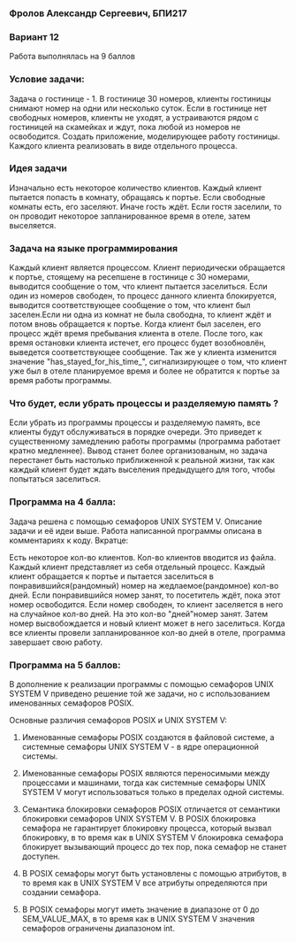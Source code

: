 ### Фролов Александр Сергеевич, БПИ217

### Вариант 12

Работа выполнялась на 9 баллов 

### Условие задачи:
Задача о гостинице - 1. В гостинице 30 номеров, клиенты гостиницы снимают номер на одни или несколько суток. Если в гостинице нет свободных номеров, клиенты не уходят, а устраиваются рядом с гостиницей на скамейках и ждут, пока любой из номеров не освободится. Создать приложение, моделирующее работу гостиницы. Каждого клиента реализовать в виде отдельного процесса.

### Идея задачи

Изначально есть некоторое количество клиентов. Каждый клиент пытается попасть в комнату, обращаясь к портье. Если свободные комнаты есть, его заселяют. Иначе гость ждёт. Если гостя заселили, то он проводит некоторое запланированное время в отеле, затем выселяется.
  
  
### Задача на языке программирования

Каждый клиент является процессом. Клиент периодически обращается к портье, стоящему на ресепшене в гостинице с 30 номерами, выводится сообщение о том, что клиент пытается заселиться. Если один из номеров свободен, то процесс данного клиента блокируется, выводится соответствующее сообщение о том, что клиент был заселен.Если ни одна из комнат не была свободна, то клиент ждёт и потом вновь обращается к портье. Когда клиент был заселен, его процесс ждёт время пребывания клиента в отеле. После того, как время остановки клиента истечет, его процесс будет возобновлён, выведется соответствующее сообщение. Так же у клиента изменится значение "has_stayed_for_his_time_", сигнализирующее о том, что клиент уже был в отеле планируемое время и более не обратится к портье за время работы программы.

### Что будет, если убрать процессы и разделяемую память ?

Если убрать из программы процессы и разделяемую память, все клиенты будут обслуживаться в порядке очереди. Это приведет к существенному замедлению работы программы (программа работает кратно медленнее). Вывод станет более организованым, но задача перестанет быть настолько приближенной к реальной жизни, так как каждый клиент будет ждать выселения предыдущего для того, чтобы попытаться заселиться. 

### Программа на 4 балла:

Задача решена с помощью семафоров UNIX SYSTEM V. Описание задачи и её идеи выше. Работа написанной программы описана в комментариях к коду. Вкратце: 

Есть некоторое кол-во клиентов. Кол-во клиентов вводится из файла. Каждый клиент представляет из себя отдельный процесс. Каждый клиент обращается к портье и пытается заселиться в понравившийся(рандомный) номер на жедлаемое(рандомное) кол-во дней. Если понравившийся номер занят, то посетитель ждёт, пока этот номер освободится. Если номер свободен, то клиент заселяется в него на случайное кол-во дней. На это кол-во "дней"номер занят. Затем номер высвобождается и новый клиент может в него заселиться. Когда все клиенты провели запланированное кол-во дней в отеле, программа завершает свою работу. 

### Программа на 5 баллов: 

В дополнение к реализации программы с помощью семафоров UNIX SYSTEM V приведено решение той же задачи, но с использованием именованных семафоров POSIX. 

Основные различия семафоров POSIX и UNIX SYSTEM V: 

1) Именованные семафоры POSIX создаются в файловой системе, а системные семафоры UNIX SYSTEM V - в ядре операционной системы.

2) Именованные семафоры POSIX являются переносимыми между процессами и машинами, тогда как системные семафоры UNIX SYSTEM V могут использоваться только в пределах одной системы.

3) Семантика блокировки семафоров POSIX отличается от семантики блокировки семафоров UNIX SYSTEM V. В POSIX блокировка семафора не гарантирует блокировку процесса, который вызвал блокировку, в то время как в UNIX SYSTEM V блокировка семафора блокирует вызывающий процесс до тех пор, пока семафор не станет доступен.

4) В POSIX семафоры могут быть установлены с помощью атрибутов, в то время как в UNIX SYSTEM V все атрибуты определяются при создании семафора.

5) В POSIX семафоры могут иметь значение в диапазоне от 0 до SEM_VALUE_MAX, в то время как в UNIX SYSTEM V значения семафоров ограничены диапазоном int.
